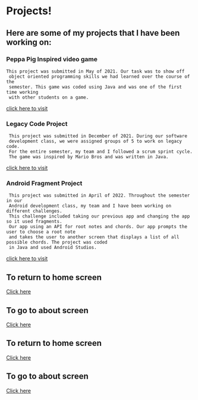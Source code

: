 # Projects! 

## Here are some of my projects that I have been working on:
### Peppa Pig Inspired video game
    This project was submitted in May of 2021. Our task was to show off
     object oriented programming skills we had learned over the course of the 
     semester. This game was coded using Java and was one of the first time working
     with other students on a game.
   [click here to visit](https://github.com/eebalboni/Version-3)

### Legacy Code Project
     This project was submitted in December of 2021. During our software
     development class, we were assigned groups of 5 to work on legacy code.
     For the entire semester, my team and I followed a scrum sprint cycle. 
     The game was inspired by Mario Bros and was written in Java. 
[click here to visit](https://github.com/mattcmerritt/Team-A1-SER-225-Game)

### Android Fragment Project
     This project was submitted in April of 2022. Throughout the semester in our 
     Android development class, my team and I have been working on different challenges.
     This challenge included taking our previous app and changing the app so it used fragments.
     Our app using an API for root notes and chords. Our app prompts the user to choose a root note
     and takes the user to another screen that displays a list of all possible chords. The project was coded
     in Java and used Android Studios.
[click here to visit](https://github.com/eebalboni/Assignment3)

## To return to home screen
[Click here](./index.md)

## To go to about screen
[Click here](./about.md)












## To return to home screen
[Click here](./index.md)

## To go to about screen
[Click here](./about.md)